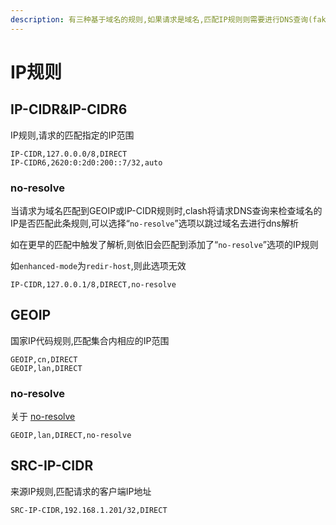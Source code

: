 ```yaml
---
description: 有三种基于域名的规则,如果请求是域名,匹配IP规则则需要进行DNS查询(fake-ip)
---
```


# IP规则

## **IP-CIDR&IP-CIDR6**

IP规则,请求的匹配指定的IP范围

```
IP-CIDR,127.0.0.0/8,DIRECT
IP-CIDR6,2620:0:2d0:200::7/32,auto
```

### **no-resolve**

当请求为域名匹配到GEOIP或IP-CIDR规则时,clash将请求DNS查询来检查域名的IP是否匹配此条规则,可以选择“`no-resolve`”选项以跳过域名去进行dns解析

如在更早的匹配中触发了解析,则依旧会匹配到添加了“`no-resolve`”选项的IP规则

如`enhanced-mode`为`redir-host`,则此选项无效

```
IP-CIDR,127.0.0.1/8,DIRECT,no-resolve
```

## **GEOIP**

国家IP代码规则,匹配集合内相应的IP范围

```
GEOIP,cn,DIRECT
GEOIP,lan,DIRECT
```

### **no-resolve**

关于 [no-resolve](ipcidr.md#no-resolve)

```
GEOIP,lan,DIRECT,no-resolve
```

## **SRC-IP-CIDR**

来源IP规则,匹配请求的客户端IP地址

```
SRC-IP-CIDR,192.168.1.201/32,DIRECT
```
